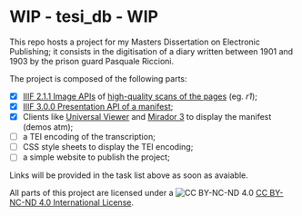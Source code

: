 # WIP - tesi_db - WIP

This repo hosts a project for my Masters Dissertation on Electronic Publishing; it consists in the digitisation of a diary written between 1901 and 1903 by the prison guard Pasquale Riccioni.  

The project is composed of the following parts:  

- [x] [IIIF 2.1.1 Image APIs](https://iiif.io/api/image/2/level2.json) of [high-quality scans of the pages](https://iiif.archivelab.org/iiif/tesi_db_1r/full/full/0/default.jpg) (eg. *r1*);  
- [x] [IIIF 3.0.0 Presentation API of a manifest](https://dariobaldini98.github.io/tesi_db/iiif/tesi_db_manifest.json);  
- [x] Clients like [Universal Viewer](https://uv-v4.netlify.app/#?manifest=https://dariobaldini98.github.io/tesi_db/iiif/tesi_db_manifest.json) and [Mirador 3](https://projectmirador.org/embed/?iiif-content=https://dariobaldini98.github.io/tesi_db/iiif/tesi_db_manifest.json) to display the manifest (demos atm);  
- [ ] a TEI encoding of the transcription;
- [ ] CSS style sheets to display the TEI encoding;  
- [ ] a simple website to publish the project;     

Links will be provided in the task list above as soon as avaiable.  

All parts of this project are licensed under a ![CC BY-NC-ND 4.0](https://i.creativecommons.org/l/by-nc-nd/4.0/88x31.png) [CC BY-NC-ND 4.0 International License](https://creativecommons.org/licenses/by-nc-nd/4.0/deed.en).
